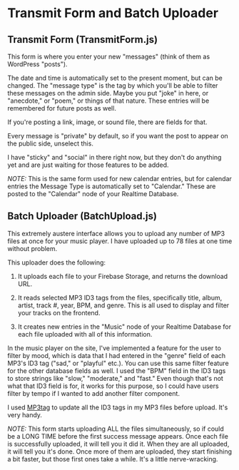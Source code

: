 # Transmit Form and Batch Uploader

## Transmit Form (TransmitForm.js)

This form is where you enter your new "messages" (think of them as WordPress "posts").

The date and time is automatically set to the present moment, but can be changed. The "message type" is the tag by which you'll be able to filter these messages on the admin side. Maybe you put "joke" in here, or "anecdote," or "poem," or things of that nature. These entries will be remembered for future posts as well.

If you're posting a link, image, or sound file, there are fields for that.

Every message is "private" by default, so if you want the post to appear on the public side, unselect this.

I have "sticky" and "social" in there right now, but they don't do anything yet and are just waiting for those features to be added.

_NOTE:_ This is the same form used for new calendar entries, but for calendar entries the Message Type is automatically set to "Calendar." These are posted to the "Calendar" node of your Realtime Database.

## Batch Uploader (BatchUpload.js)

This extremely austere interface allows you to upload any number of MP3 files at once for your music player. I have uploaded up to 78 files at one time without problem.

This uploader does the following:

1. It uploads each file to your Firebase Storage, and returns the download URL.

2. It reads selected MP3 ID3 tags from the files, specifically title, album, artist, track #, year, BPM, and genre. This is all used to display and filter your tracks on the frontend.

3. It creates new entries in the "Music" node of your Realtime Database for each file uploaded with all of this information.

In the music player on the site, I've implemented a feature for the user to filter by mood, which is data that I had entered in the "genre" field of each MP3's ID3 tag ("sad," or "playful" etc.). You can use this same filter feature for the other database fields as well. I used the "BPM" field in the ID3 tags to store strings like "slow," "moderate," and "fast." Even though that's not what that ID3 field is for, it works for this purpose, so I could have users filter by tempo if I wanted to add another filter component.

I used [MP3tag](https://www.mp3tag.de/en/) to update all the ID3 tags in my MP3 files before upload. It's very handy.

_NOTE:_ This form starts uploading ALL the files simultaneously, so if could be a LONG TIME before the first success message appears. Once each file is successfully uploaded, it will tell you it did it. When they are all uploaded, it will tell you it's done. Once more of them are uploaded, they start finishing a bit faster, but those first ones take a while. It's a little nerve-wracking.
